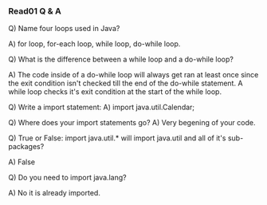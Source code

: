 ### Read01 Q & A

Q) Name four loops used in Java?

A) for loop, for-each loop, while loop, do-while loop.

Q) What is the difference between a while loop and a do-while loop?

A) The code inside of a do-while loop will always get ran at least once since the exit condition isn't checked till the end of the do-while statement. A while loop checks it's exit condition at the start of the while loop.

Q) Write a import statement:
A) import java.util.Calendar;

Q) Where does your import statements go?
A) Very begening of your code.

Q) True or False: 
import java.util.* will import java.util and all of it's sub-packages?

A) False

Q) Do you need to import java.lang?

A) No it is already imported.
